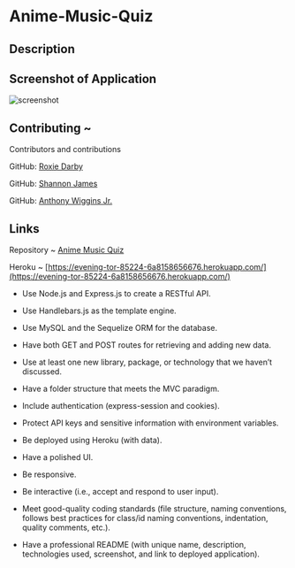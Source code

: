 # Anime-Music-Quiz

## Description

## Screenshot of Application

![screenshot]()

## Contributing ~

Contributors and contributions

GitHub:
[Roxie Darby](https://github.com/RoxD90)

GitHub:
[Shannon James](https://github.com/Shanbeezy)

GitHub:
[Anthony Wiggins Jr.](https://github.com/awigginsjr)

## Links

Repository ~ [Anime Music Quiz](https://github.com/Shanbeezy/anime-music-quiz.git)

Heroku ~ [https://evening-tor-85224-6a8158656676.herokuapp.com/](https://evening-tor-85224-6a8158656676.herokuapp.com/)

- Use Node.js and Express.js to create a RESTful API.

- Use Handlebars.js as the template engine.

- Use MySQL and the Sequelize ORM for the database.

- Have both GET and POST routes for retrieving and adding new data.

- Use at least one new library, package, or technology that we haven’t discussed.

- Have a folder structure that meets the MVC paradigm.

- Include authentication (express-session and cookies).

- Protect API keys and sensitive information with environment variables.

- Be deployed using Heroku (with data).

- Have a polished UI.

- Be responsive.

- Be interactive (i.e., accept and respond to user input).

- Meet good-quality coding standards (file structure, naming conventions, follows best practices for class/id naming conventions, indentation, quality comments, etc.).

- Have a professional README (with unique name, description, technologies used, screenshot, and link to deployed application).

